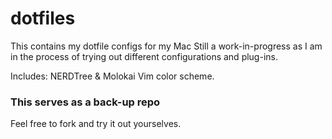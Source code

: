 # dotfiles
This contains my dotfile configs for my Mac
Still a work-in-progress as I am in the process of trying out different configurations and plug-ins.

Includes: NERDTree & Molokai Vim color scheme.

### This serves as a back-up repo
Feel free to fork and try it out yourselves.
